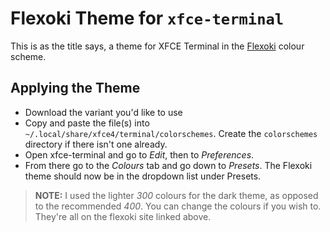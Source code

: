 # Flexoki Theme for `xfce-terminal`

This is as the title says, a theme for XFCE Terminal in the [Flexoki](stephango.com/flexoki) colour scheme. 

## Applying the Theme

- Download the variant you'd like to use
- Copy and paste the file(s) into `~/.local/share/xfce4/terminal/colorschemes`. Create the `colorschemes` directory if there isn't one already.
- Open xfce-terminal and go to *Edit*, then to *Preferences*.
- From there go to the *Colours* tab and go down to *Presets*. The Flexoki theme should now be in the dropdown list under Presets.

> **NOTE:** I used the lighter *300* colours for the dark theme, as opposed to the recommended *400*. You can change the colours if you wish to. They're all on the flexoki site linked above.
